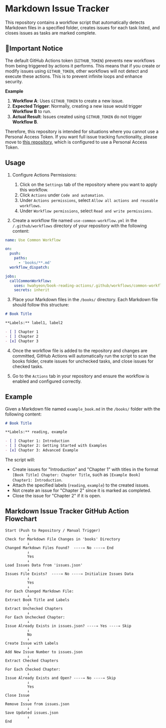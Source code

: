 # Markdown Issue Tracker
This repository contains a workflow script that automatically detects Markdown files in a specified folder, creates issues for each task listed, and closes issues as tasks are marked complete.


## 🔴Important Notice
The default GitHub Actions token (`GITHUB_TOKEN`) prevents new workflows from being triggered by actions it performs. This means that if you create or modify issues using `GITHUB_TOKEN`, other workflows will not detect and execute these actions. This is to prevent infinite loops and enhance security.

**Example**
1. **Workflow A**: Uses `GITHUB_TOKEN` to create a new issue.
2. **Expected Trigger**: Normally, creating a new issue would trigger **Workflow B** to run.
3. **Actual Result**: Issues created using `GITHUB_TOKEN` do not trigger **Workflow B**.

Therefore, this repository is intended for situations where you cannot use a Personal Access Token. If you want full issue tracking functionality, please move to [this repository](https://github.com/hwahyeon/book-reading-actions-ptk), which is configured to use a Personal Access Token.

## Usage

1. Configure Actions Permissions:
    1. Click on the `Settings` tab of the repository where you want to apply this workflow.
    2. Click `Actions` under `Code and automation`.
    3. Under `Actions permissions`, select `Allow all actions and reusable workflows`.
    4. Under `Workflow permissions`, select `Read and write permissions`.

2. Create a workflow file named `use-common-workflow.yml` in the `/.github/workflows` directory of your repository with the following content:
```yml
name: Use Common Workflow

on:
  push:
    paths:
      - 'books/**.md'
  workflow_dispatch:

jobs:
  callCommonWorkflow:
    uses: hwahyeon/book-reading-actions/.github/workflows/common-workflow.yml@main
    secrets: inherit
```


3. Place your Markdown files in the `/books/` directory. Each Markdown file should follow this structure:

```markdown
# Book Title

**Labels:** label1, label2

- [ ] Chapter 1
- [ ] Chapter 2
- [x] Chapter 3
```

4. Once the workflow file is added to the repository and changes are committed, GitHub Actions will automatically run the script to scan the books folder, create issues for unchecked tasks, and close issues for checked tasks.

5. Go to the `Actions` tab in your repository and ensure the workflow is enabled and configured correctly.

## Example
Given a Markdown file named `example_book.md` in the `/books/` folder with the following content:
```markdown
# Book Title

**Labels:** reading, example

- [ ] Chapter 1: Introduction
- [ ] Chapter 2: Getting Started with Examples
- [x] Chapter 3: Advanced Example
```

The script will:
- Create issues for "Introduction" and "Chapter 1" with titles in the format `[Book Title] Chapter: Chapter Title`, such as `[Example Book] Chapter1: Introduction`.
- Attach the specified labels (`reading`, `example`) to the created issues.
- Not create an issue for "Chapter 2" since it is marked as completed.
- Close the issue for "Chapter 2" if it is open.

## Markdown Issue Tracker GitHub Action Flowchart
```text
Start (Push to Repository / Manual Trigger)
          ↓
Check for Markdown File Changes in 'books' Directory
          ↓
Changed Markdown Files Found?  ----→ No ----→ End
          ↓
          Yes
          ↓
Load Issues Data from 'issues.json'
          ↓
Issues File Exists?  ----→ No ----→ Initialize Issues Data
          ↓
          Yes
          ↓
For Each Changed Markdown File:
          ↓
Extract Book Title and Labels
          ↓
Extract Unchecked Chapters
          ↓
For Each Unchecked Chapter:
          ↓
Issue Already Exists in issues.json? ----→ Yes ----→ Skip
          ↓
          No
          ↓
Create Issue with Labels
          ↓
Add New Issue Number to issues.json
          ↓
Extract Checked Chapters
          ↓
For Each Checked Chapter:
          ↓
Issue Already Exists and Open? ----→ No ----→ Skip
          ↓
          Yes
          ↓
Close Issue
          ↓
Remove Issue from issues.json
          ↓
Save Updated issues.json
          ↓
End
```
